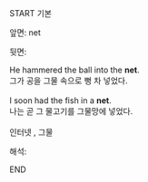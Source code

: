 START
기본

앞면:
net


뒷면:
<div>He hammered the ball into the <strong>net</strong>. </div><div><div>그가 공을 그물 속으로 뻥 차 넣었다.</div></div><div><br></div><div><div>I soon had the fish in a <strong>net</strong>. </div><div><div>나는 곧 그 물고기를 그물망에 넣었다.</div></div></div><div><br></div><div>인터넷 , 그물</div>


해석:
<!--ID: 1746614454332-->
END